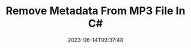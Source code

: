---
############################# Static ############################
layout: "auto-gen-metadata"
date: 2023-06-14T09:37:48
draft: false
otherformats: zip xltx xltm xlt xlsx xlsm xlsb xls wmf webp wav vsx vss vsdx vsd vdx vcr vcf ttf ttc torrent tiff tif psd pptx pptm ppt ppsx ppsm pps potx potm pot png pdf otf otc odt ods msg mpt mpp mov jpg jpf jpeg jp2 heif heic gif flv epub eml emf dxf dwg dotx dotm dot docx docm doc djvu dicom dcm bmp avi asf mkv one otc djvu

############################# Head ############################
head_title: "Remove Metadata to MP3 Files in C# .NET Applications"
head_description: "C# .NET metadata processing API to remove metadata information to MP3 files. Work with metadata standards XMP, EXIF, IPTC, ID3 etc."

############################# Header ############################
title: "Remove Metadata From MP3 File In C#"
description: "Remove metadata information from a variety of documents, images, audio & video file formats using GroupDocs.Metadata for .NET API."
bg_image: "https://cms.admin.containerize.com/templates/aspose/App_Themes/V3/images/bg/header1.png"
bg_overlay: false
button:
    enable: true
    icon: "fas fa-arrow-down"
    label: "Download Free Trial"
    link: "https://downloads.groupdocs.com/metadata/net"

############################# SubMenu ############################
submenu:
    enable: true

    left:
        img_alt: "GroupDocs.Metadata for .NET"
        image: "https://cms.admin.containerize.com/templates/groupdocs/images/product-logos/90x90-noborder/groupdocs-metadata-net.png"
        product: "GroupDocs.Metadata"
        platform: ".NET"

    middle:
        button:

            # button loop
            - link: "https://apireference.groupdocs.com/metadata/net"
              text: "{submenu.content_middle.button_text_1}"

            # button loop
            - link: "https://github.com/groupdocs-metadata"
              text: "{submenu.content_middle.button_text_2}"

            # button loop
            - link: "https://products.groupdocs.app/metadata/family"
              text: "{submenu.content_middle.button_text_3}"

            # button loop
            - link: "https://purchase.groupdocs.com/pricing/metadata/net"
              text: "{submenu.content_middle.button_text_4}"

    right:
        link_download: "https://downloads.groupdocs.com/metadata"
        link_learn: "https://docs.groupdocs.com/metadata/net"
        link_buy: "https://purchase.groupdocs.com"

############################# About ############################
about:
    enable: true
    title: "About GroupDocs.Metadata for .NET API"
    content: |
        [GroupDocs.Metadata for .NET](/metadata/net/) offers an advanced set of metadata manipulation features, allowing developers to easily read, edit, remove, search, compare, replace and export metadata information from images and document formats without using any external software. Use metadata management API to delete metadata details from PDF, Microsoft Office Word, Excel spreadsheets, PowerPoint presentations, Outlook, OneNote, Visio, Project, AutoCAD, Archive and Multimedia file formats along with many other metadata processing features.

############################# Steps ############################
steps:
    enable: true
    title_left: "Steps for Removing MP3 Metadata in C#"
    content_left: |
        [GroupDocs.Metadata for .NET](/metadata/net/) makes it easy for .NET developers to remove  metadata details to MP3 files from within their applications by implementing a few easy steps.
        
        * Load MP3 with an instance of Metadata class.
        * Use a predicate to find desired metadata properties.
        * Use Metadata.RemoveProperties method to remove the properties.
        * Save the changes back in MP3 format.

    title_right: "System Requirements"
    content_right: |
        GroupDocs.Metadata for .NET APIs are supported on all major platforms and operating systems. Before executing the code below, please make sure that you have the following prerequisites installed on your system.

        * Operating Systems: Microsoft Windows, Linux, MacOS
        * Development Environments: Visual Studio, Xamarin, MonoDevelop
        * Frameworks: .NET Framework, .NET Standard, .NET Core, Mono
        * Download the latest version of GroupDocs.Metadata for .NET from [NuGet](https://www.nuget.org/packages/groupdocs.metadata)
         
    code: |
        ```csharp    
        using (var metadata = new GroupDocs.Metadata.Metadata("input.mp3"))
        {
            // Remove all mentions of any people contributed in file creation
            // Remove all properties with the specified name
            var affected = metadata.RemoveProperties(p => p.Tags.Any(t => t.Category == Tags.Person) || p.Name == "CustomProperty");
            Console.WriteLine("Affected properties: {0}", affected);
            metadata.Save("output.mp3");
        }
        ```

############################# Demos ############################
demos:
    enable: true
    title: "Metadata Removal Live Demos"
    content: |
       Delete metadata information of MP3 file right now by visiting [GroupDocs.Metadata Live Demos](https://products.groupdocs.app/metadata/family) website.
       The live demo has the following benefits.
        
############################# About Formats ############################
about_formats:
    enable: true

############################# More Formats ############################
more_formats:
    enable: true
    title: "Deleting Metadata Properties From Other File Formats"
    content: |
        Multi format documents and images metadata deletion API for .NET. Retrieve metadata of some of the popular file formats as stated below.

############################# Back to top ###############################
back_to_top:
    enable: true
---